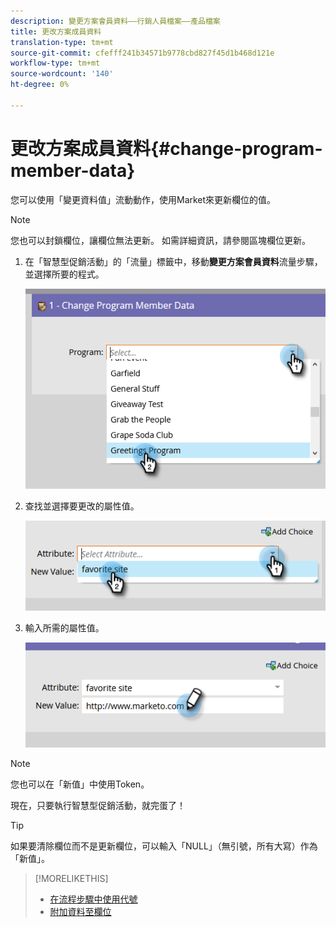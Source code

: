 ```yaml
---
description: 變更方案會員資料——行銷人員檔案——產品檔案
title: 更改方案成員資料
translation-type: tm+mt
source-git-commit: cfefff241b34571b9778cbd827f45d1b468d121e
workflow-type: tm+mt
source-wordcount: '140'
ht-degree: 0%

---
```



# 更改方案成員資料{#change-program-member-data}

您可以使用「變更資料值」流動動作，使用Market來更新欄位的值。

>[!NOTE]
>
>您也可以封鎖欄位，讓欄位無法更新。 如需詳細資訊，請參閱區塊欄位更新。

1. 在「智慧型促銷活動」的「流量」標籤中，移動&#x200B;**變更方案會員資料**&#x200B;流量步驟，並選擇所要的程式。

   ![](assets/change-program-member-data-1.png)

1. 查找並選擇要更改的屬性值。

   ![](assets/change-program-member-data-2.png)

1. 輸入所需的屬性值。

   ![](assets/change-program-member-data-3.png)

>[!NOTE]
>
>您也可以在「新值」中使用Token。

現在，只要執行智慧型促銷活動，就完蛋了！

>[!TIP]
>
>如果要清除欄位而不是更新欄位，可以輸入「NULL」（無引號，所有大寫）作為「新值」。

>[!MORELIKETHIS]
>
>* [在流程步驟中使用代號](/help/marketo/product-docs/core-marketo-concepts/smart-campaigns/flow-actions/use-tokens-in-flow-steps.md)
>* [附加資料至欄位](/help/marketo/product-docs/core-marketo-concepts/smart-campaigns/flow-actions/append-data-to-a-field.md)

